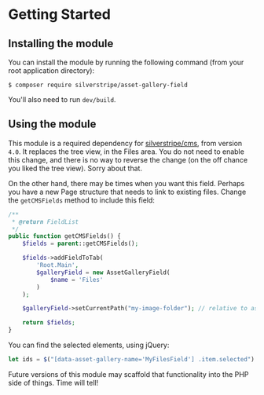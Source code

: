 # Getting Started

## Installing the module

You can install the module by running the following command (from your root application directory):

```
$ composer require silverstripe/asset-gallery-field
```

You'll also need to run `dev/build`.

## Using the module

This module is a required dependency for [silverstripe/cms](https://github.com/silverstripe/silverstripe-cms), from version `4.0`. It replaces the tree view, in the Files area. You do not need to enable this change, and there is no way to reverse the change (on the off chance you liked the tree view). Sorry about that.

On the other hand, there may be times when you want this field. Perhaps you have a new Page structure that needs to link to existing files. Change the `getCMSFields` method to include this field:

```php
/**
 * @return FieldList
 */
public function getCMSFields() {
	$fields = parent::getCMSFields();

	$fields->addFieldToTab(
		'Root.Main',
		$galleryField = new AssetGalleryField(
			$name = 'Files'
		)
	);

	$galleryField->setCurrentPath("my-image-folder"); // relative to assets

	return $fields;
}
```

You can find the selected elements, using jQuery:

```js
let ids = $("[data-asset-gallery-name='MyFilesField'] .item.selected").map(element => element.data("id"));
```

Future versions of this module may scaffold that functionality into the PHP side of things. Time will tell!
